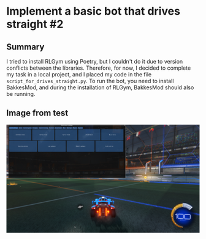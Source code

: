 # Implement a basic bot that drives straight #2

## Summary

I tried to install RLGym using Poetry, but I couldn't do it due to version conflicts between the libraries. Therefore, for now, I decided to complete my task in a local project, and I placed my code in the file `script_for_drives_straight.py`.
To run the bot, you need to install BakkesMod, and during the installation of RLGym, BakkesMod should also be running.

## Image from test
![img.png](img.png)
